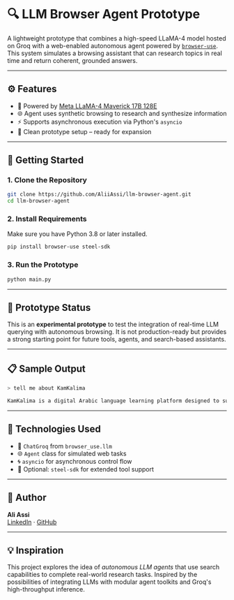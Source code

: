 # 🔍 LLM Browser Agent Prototype

A lightweight prototype that combines a high-speed LLaMA-4 model hosted on Groq with a web-enabled autonomous agent powered by [`browser-use`](https://github.com/chadwhitacre/browser-use). This system simulates a browsing assistant that can research topics in real time and return coherent, grounded answers.

---

## ⚙️ Features

- 🧠 Powered by [Meta LLaMA-4 Maverick 17B 128E](https://groq.com)
- 🌐 Agent uses synthetic browsing to research and synthesize information
- ⚡ Supports asynchronous execution via Python's `asyncio`
- 🧪 Clean prototype setup – ready for expansion

---

## 🚀 Getting Started

### 1. Clone the Repository

```bash
git clone https://github.com/AliiAssi/llm-browser-agent.git
cd llm-browser-agent
```

### 2. Install Requirements
Make sure you have Python 3.8 or later installed.

```bash
pip install browser-use steel-sdk
```

### 3. Run the Prototype

```bash
python main.py
```

---

## 🧪 Prototype Status

This is an **experimental prototype** to test the integration of real-time LLM querying with autonomous browsing. It is not production-ready but provides a strong starting point for future tools, agents, and search-based assistants.

---

## 📋 Sample Output

```bash
> tell me about KamKalima

KamKalima is a digital Arabic language learning platform designed to support educators and students...
```

---

## 🔧 Technologies Used

* 🧠 `ChatGroq` from `browser_use.llm`
* 🌐 `Agent` class for simulated web tasks
* 🌀 `asyncio` for asynchronous control flow
* 🧰 Optional: `steel-sdk` for extended tool support

---

## 👤 Author

**Ali Assi**  
[LinkedIn](https://linkedin.com/in/aliassii) · [GitHub](https://github.com/AliiAssi)

---

## 💡 Inspiration

This project explores the idea of *autonomous LLM agents* that use search capabilities to complete real-world research tasks. Inspired by the possibilities of integrating LLMs with modular agent toolkits and Groq's high-throughput inference.